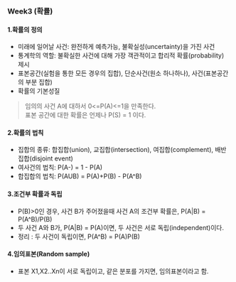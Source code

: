 ### Week3 (확률)

#### 1.확률의 정의
- 미래에 일어날 사건: 완전하게 예측가능, 불확실성(uncertainty)을 가진 사건  
- 통계학의 역할: 불확실한 사건에 대해 가장 객관적이고 합리적 확률(probability) 제시  
- 표본공간(실험을 통한 모든 경우의 집합), 단순사건(원소 하나하나), 사건(표본공간의 부분 집합)  
- 확률의 기본성질  
> 임의의 사건 A에 대하서 0<=P(A)<=1을 만족한다.  
> 표본 공간에 대한 확률은 언제나 P(S) = 1 이다.  

#### 2.확률의 법칙
- 집합의 종류: 합집합(union), 교집합(intersection), 여집합(complement), 배반집합(disjoint event)  
- 여사건의 법칙: P(A-) = 1 - P(A)  
- 합집합의 법칙: P(AUB) = P(A)+P(B) - P(A^B)  

#### 3.조건부 확률과 독립  
- P(B)>0인 경우, 사건 B가 주어졌을때 사건 A의 조건부 확률은, P(A|B) = P(A^B)/P(B)  
- 두 사건 A와 B가, P(A|B) = P(A)이면, 두 사건은 서로 독립(independent)이다.  
- 정리 : 두 사건이 독립이면, P(A^B) = P(A)P(B)  

#### 4.임의표본(Random sample)
- 표본 X1,X2..Xn이 서로 독립이고, 같은 분포를 가지면, 임의표본이라고 함.  
